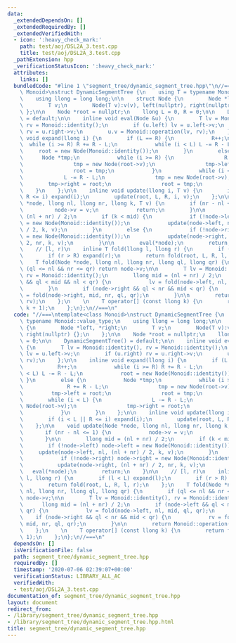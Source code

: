 ```yaml
---
data:
  _extendedDependsOn: []
  _extendedRequiredBy: []
  _extendedVerifiedWith:
  - icon: ':heavy_check_mark:'
    path: test/aoj/DSL2A_3.test.cpp
    title: test/aoj/DSL2A_3.test.cpp
  _pathExtension: hpp
  _verificationStatusIcon: ':heavy_check_mark:'
  attributes:
    links: []
  bundledCode: "#line 1 \"segment_tree/dynamic_segment_tree.hpp\"\n//===\ntemplate<class\
    \ Monoid>\nstruct DynamicSegmentTree {\n    using T = typename Monoid::value_type;\n\
    \    using llong = long long;\n\n    struct Node {\n        Node *left, *right;\n\
    \        T v;\n        Node(T v):v(v), left(nullptr), right(nullptr) {};\n   \
    \ };\n\n    Node *root = nullptr;\n    llong L = 0, R = 0;\n\n    DynamicSegmentTree()\
    \ = default;\n\n    inline void eval(Node &u) {\n        T lv = Monoid::identity(),\
    \ rv = Monoid::identity();\n        if (u.left) lv = u.left->v;\n        if (u.right)\
    \ rv = u.right->v;\n        u.v = Monoid::operation(lv, rv);\n    };\n\n    inline\
    \ void expand(llong i) {\n        if (L == R) {\n            R++;\n          \
    \  while (i >= R) R += R - L;\n            while (i < L) L -= R - L;\n       \
    \     root = new Node(Monoid::identity());\n        }\n        else {\n      \
    \      Node *tmp;\n            while (i >= R) {\n                R += R - L;\n\
    \                tmp = new Node(root->v);\n                tmp->left = root;\n\
    \                root = tmp;\n            }\n            while (i < L) {\n   \
    \             L -= R - L;\n                tmp = new Node(root->v);\n        \
    \        tmp->right = root;\n                root = tmp;\n            }\n    \
    \    }\n    };\n\n    inline void update(llong i, T v) {\n        if (i < L ||\
    \ R <= i) expand(i);\n        update(root, L, R, i, v);\n    };\n\n    void update(Node\
    \ *node, llong nl, llong nr, llong k, T v) {\n        if (nr - nl <= 1) {\n  \
    \          node->v = v;\n            return;\n        }\n\n        llong mid =\
    \ (nl + nr) / 2;\n        if (k < mid) {\n            if (!node->left) node->left\
    \ = new Node(Monoid::identity());\n            update(node->left, nl, (nl + nr)\
    \ / 2, k, v);\n        }\n        else {\n            if (!node->right) node->right\
    \ = new Node(Monoid::identity());\n            update(node->right, (nl + nr) /\
    \ 2, nr, k, v);\n        }\n\n        eval(*node);\n        return;\n    }\n\n\
    \    // [l, r)\n    inline T fold(llong l, llong r) {\n        if (l < L) expand(l);\n\
    \        if (r > R) expand(r);\n        return fold(root, L, R, l, r);\n    };\n\
    \    T fold(Node *node, llong nl, llong nr, llong ql, llong qr) {\n        if\
    \ (ql <= nl && nr <= qr) return node->v;\n\n        T lv = Monoid::identity(),\
    \ rv = Monoid::identity();\n        llong mid = (nl + nr) / 2;\n        if (node->left\
    \ && ql < mid && nl < qr) {\n            lv = fold(node->left, nl, mid, ql, qr);\n\
    \        }\n        if (node->right && ql < nr && mid < qr) {\n            rv\
    \ = fold(node->right, mid, nr, ql, qr);\n        }\n\n        return Monoid::operation(lv,\
    \ rv);\n    };\n    \n    T operator[] (const llong k) {\n        return fold(k,\
    \ k + 1);\n    };\n};\n//===\n"
  code: "//===\ntemplate<class Monoid>\nstruct DynamicSegmentTree {\n    using T =\
    \ typename Monoid::value_type;\n    using llong = long long;\n\n    struct Node\
    \ {\n        Node *left, *right;\n        T v;\n        Node(T v):v(v), left(nullptr),\
    \ right(nullptr) {};\n    };\n\n    Node *root = nullptr;\n    llong L = 0, R\
    \ = 0;\n\n    DynamicSegmentTree() = default;\n\n    inline void eval(Node &u)\
    \ {\n        T lv = Monoid::identity(), rv = Monoid::identity();\n        if (u.left)\
    \ lv = u.left->v;\n        if (u.right) rv = u.right->v;\n        u.v = Monoid::operation(lv,\
    \ rv);\n    };\n\n    inline void expand(llong i) {\n        if (L == R) {\n \
    \           R++;\n            while (i >= R) R += R - L;\n            while (i\
    \ < L) L -= R - L;\n            root = new Node(Monoid::identity());\n       \
    \ }\n        else {\n            Node *tmp;\n            while (i >= R) {\n  \
    \              R += R - L;\n                tmp = new Node(root->v);\n       \
    \         tmp->left = root;\n                root = tmp;\n            }\n    \
    \        while (i < L) {\n                L -= R - L;\n                tmp = new\
    \ Node(root->v);\n                tmp->right = root;\n                root = tmp;\n\
    \            }\n        }\n    };\n\n    inline void update(llong i, T v) {\n\
    \        if (i < L || R <= i) expand(i);\n        update(root, L, R, i, v);\n\
    \    };\n\n    void update(Node *node, llong nl, llong nr, llong k, T v) {\n \
    \       if (nr - nl <= 1) {\n            node->v = v;\n            return;\n \
    \       }\n\n        llong mid = (nl + nr) / 2;\n        if (k < mid) {\n    \
    \        if (!node->left) node->left = new Node(Monoid::identity());\n       \
    \     update(node->left, nl, (nl + nr) / 2, k, v);\n        }\n        else {\n\
    \            if (!node->right) node->right = new Node(Monoid::identity());\n \
    \           update(node->right, (nl + nr) / 2, nr, k, v);\n        }\n\n     \
    \   eval(*node);\n        return;\n    }\n\n    // [l, r)\n    inline T fold(llong\
    \ l, llong r) {\n        if (l < L) expand(l);\n        if (r > R) expand(r);\n\
    \        return fold(root, L, R, l, r);\n    };\n    T fold(Node *node, llong\
    \ nl, llong nr, llong ql, llong qr) {\n        if (ql <= nl && nr <= qr) return\
    \ node->v;\n\n        T lv = Monoid::identity(), rv = Monoid::identity();\n  \
    \      llong mid = (nl + nr) / 2;\n        if (node->left && ql < mid && nl <\
    \ qr) {\n            lv = fold(node->left, nl, mid, ql, qr);\n        }\n    \
    \    if (node->right && ql < nr && mid < qr) {\n            rv = fold(node->right,\
    \ mid, nr, ql, qr);\n        }\n\n        return Monoid::operation(lv, rv);\n\
    \    };\n    \n    T operator[] (const llong k) {\n        return fold(k, k +\
    \ 1);\n    };\n};\n//===\n"
  dependsOn: []
  isVerificationFile: false
  path: segment_tree/dynamic_segment_tree.hpp
  requiredBy: []
  timestamp: '2020-07-06 02:39:07+00:00'
  verificationStatus: LIBRARY_ALL_AC
  verifiedWith:
  - test/aoj/DSL2A_3.test.cpp
documentation_of: segment_tree/dynamic_segment_tree.hpp
layout: document
redirect_from:
- /library/segment_tree/dynamic_segment_tree.hpp
- /library/segment_tree/dynamic_segment_tree.hpp.html
title: segment_tree/dynamic_segment_tree.hpp
---
```


